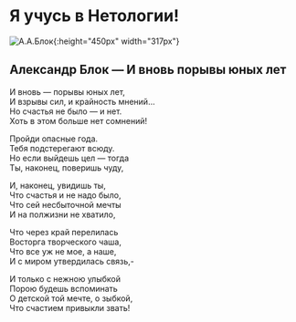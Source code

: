# Я учусь в __Нетологии__!

![А.А.Блок](https://1.bp.blogspot.com/-g0UX7aLFbvU/Xd-KCPJ0UwI/AAAAAAAADN4/Q_dtInWZ7ww8yZ_17zAcwM9nqCRuVyYoACNcBGAsYHQ/s1600/515439aa9b49457909ac2ddea893c526.jpg){:height="450px" width="317px"}

## Александр Блок — И вновь порывы юных лет

И вновь — порывы юных лет,  
И взрывы сил, и крайность мнений…  
Но счастья не было — и нет.  
Хоть в этом больше нет сомнений!  

Пройди опасные года.  
Тебя подстерегают всюду.  
Но если выйдешь цел — тогда  
Ты, наконец, поверишь чуду,  

И, наконец, увидишь ты,  
Что счастья и не надо было,  
Что сей несбыточной мечты  
И на полжизни не хватило,  

Что через край перелилась  
Восторга творческого чаша,  
Что все уж не мое, а наше,  
И с миром утвердилась связь,-  

И только с нежною улыбкой  
Порою будешь вспоминать  
О детской той мечте, о зыбкой,  
Что счастием привыкли звать!
